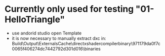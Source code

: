 # Currently only used for testing "01-HelloTriangle"
* use andorid studio open Template
* it is now necessary to manually extract dxc in:
    Build\Output\ExternalsCache\directxshadercompilerbinary\971179da0f7c0065f406274dc7442792d301d016\binaries